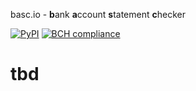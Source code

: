 basc.io - **b**ank **a**ccount **s**tatement **c**hecker

[![PyPI](https://img.shields.io/badge/python-2.7-blue.svg)]()
[![BCH compliance](https://bettercodehub.com/edge/badge/mariomann/basc)](https://bettercodehub.com)

# tbd